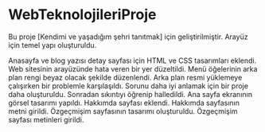 # WebTeknolojileriProje
Bu proje [Kendimi ve yaşadığım şehri tanıtmak] için geliştirilmiştir.
Arayüz için temel yapı oluşturuldu.

Anasayfa ve blog yazısı detay sayfası için HTML ve CSS tasarımları eklendi.
Web sitesinin arayüzünde hata veren bir yer düzeltildi. Menü öğelerinin arka plan rengi beyaz olacak şekilde düzenlendi.
Arka plan resmi yüklemeye çalışırken bir problemle karşılaşıldı. Sorunu daha iyi anlamak için bir proje daha oluşturuldu. Sonradan sıkıntıyı öğrenip halledildi.
Ana sayfa ekranının görsel tasarımı yapıldı.
Hakkımda sayfası eklendi.
Hakkımda sayfasının metni girildi.
Özgeçmişim sayfasının tasarımı oluşturuldu.
Özgeçmişim sayfası metinleri girildi.

